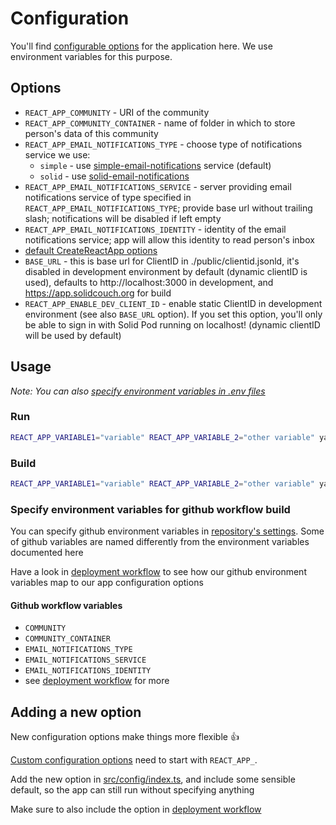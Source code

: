 # Configuration

You'll find [configurable options](#options) for the application here. We use environment variables for this purpose.

## Options

- `REACT_APP_COMMUNITY` - URI of the community
- `REACT_APP_COMMUNITY_CONTAINER` - name of folder in which to store person's data of this community
- `REACT_APP_EMAIL_NOTIFICATIONS_TYPE` - choose type of notifications service we use:
  - `simple` - use [simple-email-notifications](https://github.com/OpenHospitalityNetwork/simple-email-notifications) service (default)
  - `solid` - use [solid-email-notifications](https://github.com/OpenHospitalityNetwork/solid-email-notifications)
- `REACT_APP_EMAIL_NOTIFICATIONS_SERVICE` - server providing email notifications service of type specified in `REACT_APP_EMAIL_NOTIFICATIONS_TYPE`; provide base url without trailing slash; notifications will be disabled if left empty
- `REACT_APP_EMAIL_NOTIFICATIONS_IDENTITY` - identity of the email notifications service; app will allow this identity to read person's inbox
- [default CreateReactApp options](https://create-react-app.dev/docs/advanced-configuration)
- `BASE_URL` - this is base url for ClientID in ./public/clientid.jsonld, it's disabled in development environment by default (dynamic clientID is used), defaults to http://localhost:3000 in development, and https://app.solidcouch.org for build
- `REACT_APP_ENABLE_DEV_CLIENT_ID` - enable static ClientID in development environment (see also `BASE_URL` option). If you set this option, you'll only be able to sign in with Solid Pod running on localhost! (dynamic clientID will be used by default)

## Usage

_Note: You can also [specify environment variables in .env files](https://create-react-app.dev/docs/adding-custom-environment-variables#adding-development-environment-variables-in-env)_

### Run

```bash
REACT_APP_VARIABLE1="variable" REACT_APP_VARIABLE_2="other variable" yarn start
```

### Build

```bash
REACT_APP_VARIABLE1="variable" REACT_APP_VARIABLE_2="other variable" yarn build
```

### Specify environment variables for github workflow build

You can specify github environment variables in [repository's settings](https://github.com/solidcouch/solidcouch/settings/variables/actions). Some of github variables are named differently from the environment variables documented here

Have a look in [deployment workflow](../.github/workflows/deploy.yml) to see how our github environment variables map to our app configuration options

#### Github workflow variables

- `COMMUNITY`
- `COMMUNITY_CONTAINER`
- `EMAIL_NOTIFICATIONS_TYPE`
- `EMAIL_NOTIFICATIONS_SERVICE`
- `EMAIL_NOTIFICATIONS_IDENTITY`
- see [deployment workflow](../.github/workflows/deploy.yml) for more

## Adding a new option

New configuration options make things more flexible :+1:

[Custom configuration options](https://create-react-app.dev/docs/adding-custom-environment-variables) need to start with `REACT_APP_`.

Add the new option in [src/config/index.ts](../src/config/index.ts), and include some sensible default, so the app can still run without specifying anything

Make sure to also include the option in [deployment workflow](../.github/workflows/deploy.yml)
